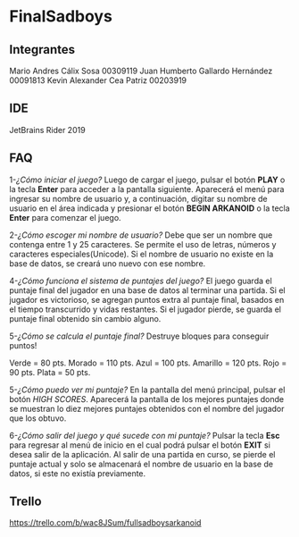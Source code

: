 # FinalSadboys

## Integrantes

Mario Andres Cálix Sosa				00309119 
Juan Humberto Gallardo Hernández	00091813
Kevin Alexander Cea Patriz			00203919

## IDE

JetBrains Rider 2019

## FAQ

1-*¿Cómo iniciar el juego?*
Luego de cargar el juego, pulsar el botón **PLAY** o la tecla **Enter** para acceder a la pantalla siguiente. 
Aparecerá el menú para ingresar su nombre de usuario y, a continuación, digitar su nombre de usuario en el área indicada y presionar el botón **BEGIN ARKANOID** o la tecla **Enter** para comenzar el juego.

2-*¿Cómo escoger mi nombre de usuario?*
Debe que ser un nombre que contenga entre 1 y 25 caracteres.
Se permite el uso de letras, números y caracteres especiales(Unicode).
Si el nombre de usuario no existe en la base de datos, se creará uno nuevo con ese nombre.

4-*¿Cómo funciona el sistema de puntajes del juego?*
El juego guarda el puntaje final del jugador en una base de datos al terminar una partida. 
Si el jugador es victorioso, se agregan puntos extra al puntaje final, basados en el tiempo transcurrido y vidas restantes. 
Si el jugador pierde, se guarda el puntaje final obtenido sin cambio alguno.

5-*¿Cómo se calcula el puntaje final?*
Destruye bloques para conseguir puntos!

Verde = 80 pts.
Morado = 110 pts.
Azul = 100 pts.
Amarillo = 120 pts.
Rojo = 90 pts.
Plata = 50 pts.

5-*¿Cómo puedo ver mi puntaje?*
En la pantalla del menú principal, pulsar el botón *HIGH SCORES*. Aparecerá la pantalla de los mejores puntajes donde se muestran lo diez mejores puntajes obtenidos con el nombre del jugador que los obtuvo.

6-*¿Cómo salir del juego y qué sucede con mi puntaje?*
Pulsar la tecla **Esc** para regresar al menú de inicio en el cual podrá pulsar el botón **EXIT** si desea salir de la aplicación. 
Al salir de una partida en curso, se pierde el puntaje actual y solo se almacenará el nombre de usuario en la base de datos, si este no existía previamente.

## Trello

https://trello.com/b/wac8JSum/fullsadboysarkanoid